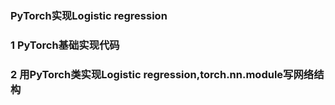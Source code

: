 ### PyTorch实现Logistic regression 
### 1 PyTorch基础实现代码
### 2 用PyTorch类实现Logistic regression,torch.nn.module写网络结构
